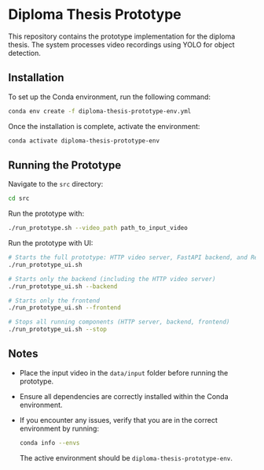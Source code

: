 # Diploma Thesis Prototype

This repository contains the prototype implementation for the diploma thesis. The system processes video recordings using YOLO for object detection.

## Installation

To set up the Conda environment, run the following command:

```bash
conda env create -f diploma-thesis-prototype-env.yml
```

Once the installation is complete, activate the environment:

```bash
conda activate diploma-thesis-prototype-env
```

## Running the Prototype

Navigate to the `src` directory:

```bash
cd src
```

Run the prototype with:

```bash
./run_prototype.sh --video_path path_to_input_video
```


Run the prototype with UI:
```bash
# Starts the full prototype: HTTP video server, FastAPI backend, and React frontend
./run_prototype_ui.sh
```

```bash
# Starts only the backend (including the HTTP video server)
./run_prototype_ui.sh --backend
```

```bash
# Starts only the frontend
./run_prototype_ui.sh --frontend
```

```bash
# Stops all running components (HTTP server, backend, frontend)
./run_prototype_ui.sh --stop
```

## Notes

- Place the input video in the `data/input` folder before running the prototype.
- Ensure all dependencies are correctly installed within the Conda environment.
- If you encounter any issues, verify that you are in the correct environment by running:
  
  ```bash
  conda info --envs
  ```
  
  The active environment should be `diploma-thesis-prototype-env`.